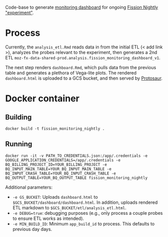 Code-base to generate [monitoring dashboard](https://protosaur.dev/fission-experiment-monitoring-dashboard/dashboard/dashboard.html) for ongoing [Fission Nightly "experiment"](https://experimenter.services.mozilla.com/experiments/fission-nightly/). 

# Process
Currently, the `analysis_etl.Rmd` reads data in from the initial ETL (< add link >), analyzes the probes relevant to the experiment, then generates a 2nd ETL `moz-fx-data-shared-prod.analysis.fission_monitoring_dashboard_v1`.

The next step renders `dashboard.Rmd`, which pulls data from the previous table and generates a plethora of Vega-lite plots. The rendered `dashboard.html` is uploaded to a GCS bucket, and then served by [Protosaur](https://docs.telemetry.mozilla.org/cookbooks/operational/protosaur.html). 

# Docker container

## Building
```shell script
docker build -t fission_monitoring_nightly .
```

## Running
```shell script
docker run -it -v PATH_TO_CREDENTIALS.json:/app/.credentials -e GOOGLE_APPLICATION_CREDENTIALS=/app/.credentials -e BQ_BILLING_PROJECT_ID=YOUR_BILLING_PROJECT -e BQ_INPUT_MAIN_TABLE=YOUR_BQ_INPUT_MAIN_TABLE -e BQ_INPUT_CRASH_TABLE=YOUR_BQ_INPUT_CRASH_TABLE -e BQ_OUTPUT_TABLE=YOUR_BQ_OUTPUT_TABLE fission_monitoring_nightly
```
Additional parameters:

* `-e GS_BUCKET`: Uploads `dashboard.html` to `$GCS_BUCKET/dashboard/dashboard.html`. In addition, uploads rendered ETL markdown to `$GCS_BUCKET/etl/analysis_etl.html`.
* `-e DEBUG=true`: debugging purposes (e.g., only process a couple probes to ensure ETL works as intended).
* `-e MIN_BUILD_ID`: Minimum `app_build_id` to process. This defaults to previous day days. 
